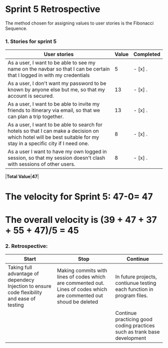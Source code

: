 # Sprint 5 Retrospective
The method chosen for assigning values to user stories is the Fibonacci Sequence.
### 1. Stories for sprint 5
| User stories                                                                                                                                               | Value | Completed |
|------------------------------------------------------------------------------------------------------------------------------------------------------------|-------|-----------|
|As a user, I want to be able to see my name on the navbar so that I can be certain that I logged in with my credentials                               | 5     |     - [x] .      |
|As a user, I don't want my password to be known by anyone else but me, so that my account is secured.                                                             | 13     |     - [x] .       |
| As a user, I want to be able to invite my friends to itinerary via email, so that we can plan a trip together.                                       | 13     |    - [x] .        |
| As a user, I want to be able to search for hotels so that I can make a decision on which hotel will be best suitable for my stay in a specific city if I need one. | 8     |   - [x] .         |
| As a user I want to have my own logged in session, so that my session doesn't clash with sessions of other users.                                                | 8     |      - [x] .     |

|**Total Value**|**47**|
            
# **The velocity for Sprint 5: 47-0= 47** 
# **The overall velocity is (39 + 47 + 37 + 55 + 47)/5 = 45**

### 2. Retrospective:
| Start                                                                                                                                                                                                                                                                                                                    | Stop                                                                       | Continue                                                                                                                                                                 |
|--------------------------------------------------------------------------------------------------------------------------------------------------------------------------------------------------------------------------------------------------------------------------------------------------------------------------|----------------------------------------------------------------------------|--------------------------------------------------------------------------------------------------------------------------------------------------------------------------|
|   Taking full advantage of dependecy Injection to ensure code flexibility and ease of testing|Making commits with lines of codes which are commented out. Lines of codes which are commented out shoud be deleted| In future projects, contiunue testing each function in program files. |
|||Continue practicing good coding practices such as trank base development|

